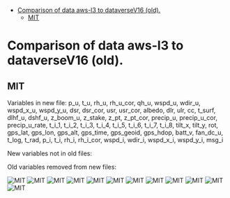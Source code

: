 * [Comparison of data aws-l3 to dataverseV16 (old).](#s1)
  * [MIT](#s1-1)
# <a id='s1' />Comparison of data aws-l3 to dataverseV16 (old).
## <a id='s1-1' />MIT
Variables in new file:
p_u, t_u, rh_u, rh_u_cor, qh_u, wspd_u, wdir_u, wspd_x_u, wspd_y_u, dsr, dsr_cor, usr, usr_cor, albedo, dlr, ulr, cc, t_surf, dlhf_u, dshf_u, z_boom_u, z_stake, z_pt, z_pt_cor, precip_u, precip_u_cor, precip_u_rate, t_i_1, t_i_2, t_i_3, t_i_4, t_i_5, t_i_6, t_i_7, t_i_8, tilt_x, tilt_y, rot, gps_lat, gps_lon, gps_alt, gps_time, gps_geoid, gps_hdop, batt_v, fan_dc_u, t_log, t_rad, p_i, t_i, rh_i, rh_i_cor, wspd_i, wdir_i, wspd_x_i, wspd_y_i, msg_i

New variables not in old files:


Old variables removed from new files:

 
![MIT](../figures/dataverseV16_versus_aws-l3_20240424/MIT_0.png)
![MIT](../figures/dataverseV16_versus_aws-l3_20240424/MIT_1.png)
![MIT](../figures/dataverseV16_versus_aws-l3_20240424/MIT_2.png)
![MIT](../figures/dataverseV16_versus_aws-l3_20240424/MIT_3.png)
![MIT](../figures/dataverseV16_versus_aws-l3_20240424/MIT_4.png)
![MIT](../figures/dataverseV16_versus_aws-l3_20240424/MIT_5.png)
![MIT](../figures/dataverseV16_versus_aws-l3_20240424/MIT_6.png)
![MIT](../figures/dataverseV16_versus_aws-l3_20240424/MIT_7.png)
![MIT](../figures/dataverseV16_versus_aws-l3_20240424/MIT_8.png)
![MIT](../figures/dataverseV16_versus_aws-l3_20240424/MIT_9.png)
![MIT](../figures/dataverseV16_versus_aws-l3_20240424/MIT_10.png)
![MIT](../figures/dataverseV16_versus_aws-l3_20240424/MIT_11.png)
 
